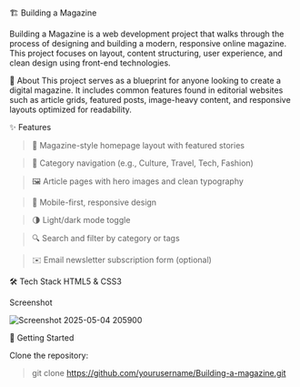 🏗️ Building a Magazine

Building a Magazine is a web development project that walks through the process of designing and building a modern, responsive online magazine. This project focuses on layout, content structuring, user experience, and clean design using front-end technologies.

📖 About
This project serves as a blueprint for anyone looking to create a digital magazine. It includes common features found in editorial websites such as article grids, featured posts, image-heavy content, and responsive layouts optimized for readability.

✨ Features
> 📰 Magazine-style homepage layout with featured stories

> 🧭 Category navigation (e.g., Culture, Travel, Tech, Fashion)

> 🖼️ Article pages with hero images and clean typography

> 📱 Mobile-first, responsive design

> 🌗 Light/dark mode toggle

> 🔍 Search and filter by category or tags

> ✉️ Email newsletter subscription form (optional)

🛠️ Tech Stack
HTML5 & CSS3

Screenshot

![Screenshot 2025-05-04 205900](https://github.com/user-attachments/assets/f318f62b-980a-4d5b-aa88-f1f05967022d)

🚀 Getting Started

Clone the repository:

> git clone https://github.com/yourusername/Building-a-magazine.git
